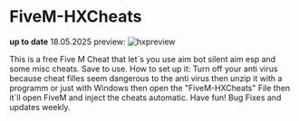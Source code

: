 # FiveM-HXCheats
**up to date**
18.05.2025
preview:
![hxpreview](https://github.com/user-attachments/assets/b8b8f87f-def2-45dc-b5c6-ba1cfb2d6ee3)


This is a free Five M Cheat that let´s you use aim bot silent aim esp and some misc cheats. 
Save to use.
How to set up it: Turn off your anti virus because cheat filles seem dangerous to the anti virus then unzip it with a programm or just
with Windows then open the "FiveM-HXCheats" File then it´ll open FiveM and inject the cheats automatic.
Have fun!
Bug Fixes and updates weekly.
